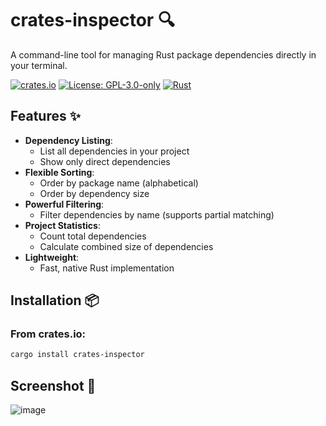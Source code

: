 # crates-inspector 🔍

A command-line tool for managing Rust package dependencies directly in your terminal.

[![crates.io](https://img.shields.io/crates/v/crates-inspector)](https://crates.io/crates/crates-inspector)
[![License: GPL-3.0-only](https://img.shields.io/badge/License-GPL--3.0--only-blue.svg)](https://spdx.org/licenses/GPL-3.0-only.html)
[![Rust](https://img.shields.io/badge/Rust-1.60+-blue.svg)](https://www.rust-lang.org)

## Features ✨

- **Dependency Listing**:
  - List all dependencies in your project
  - Show only direct dependencies
- **Flexible Sorting**:
  - Order by package name (alphabetical)
  - Order by dependency size
- **Powerful Filtering**:
  - Filter dependencies by name (supports partial matching)
- **Project Statistics**:
  - Count total dependencies
  - Calculate combined size of dependencies
- **Lightweight**:
  - Fast, native Rust implementation

## Installation 📦

### From crates.io:
```bash
cargo install crates-inspector
```
## Screenshot 📸
![image](https://github.com/user-attachments/assets/1c4e3584-b80c-4a86-a69b-5014ac557a58)



